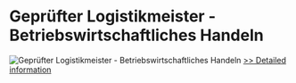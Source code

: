 # Geprüfter Logistikmeister - Betriebswirtschaftliches Handeln
![Geprüfter Logistikmeister - Betriebswirtschaftliches Handeln](https://mycommerce.akamaized.net/api/pimages/P300549842/BIG/300549842.JPG)
[>> Detailed information](https://secure.shareit.com/shareit/product.html?productid=300549842&affiliateid=200057808)